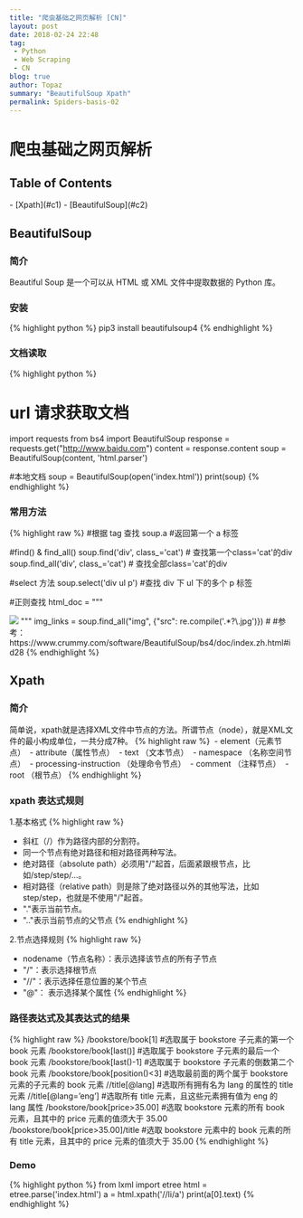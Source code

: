 ```yaml
---
title: "爬虫基础之网页解析 [CN]"
layout: post
date: 2018-02-24 22:48
tag:
 - Python
 - Web Scraping
 - CN
blog: true
author: Topaz
summary: "BeautifulSoup Xpath"
permalink: Spiders-basis-02
---
```

<h1 class="title"> 爬虫基础之网页解析 </h1>

<h2> Table of Contents </h2>
- [Xpath](#c1)
- [BeautifulSoup](#c2)
<h2 id="c2"> BeautifulSoup </h2>

### 简介
Beautiful Soup 是一个可以从 HTML 或 XML 文件中提取数据的 Python 库。

### 安装
{% highlight python %}
 pip3 install beautifulsoup4
{% endhighlight %}

### 文档读取
{% highlight python %}
 # url 请求获取文档
 import requests
 from bs4 import BeautifulSoup
 response = requests.get("http://www.baidu.com")
 content = response.content
 soup = BeautifulSoup(content, 'html.parser')

 #本地文档
 soup = BeautifulSoup(open('index.html'))
 print(soup)
{% endhighlight %}

### 常用方法
{% highlight raw %}
 #根据 tag 查找
 soup.a 	#返回第一个 a 标签

 #find() & find_all()
 soup.find('div', class_='cat')	# 查找第一个class='cat'的div
 soup.find_all('div', class_='cat') # 查找全部class='cat'的div

 #select 方法
 soup.select('div ul p') #查找 div 下 ul 下的多个 p 标签

 #正则查找
 html_doc = """
 <td>
     <img src="https://morvanzhou.github.io/static/img/course_cover/tf.jpg">
 </td>
 """
 img_links = soup.find_all("img", {"src": re.compile('.*?\.jpg')})	#
 #参考：https://www.crummy.com/software/BeautifulSoup/bs4/doc/index.zh.html#id28
{% endhighlight %}


<h2 id="c1"> Xpath </h2>

### 简介
简单说，xpath就是选择XML文件中节点的方法。所谓节点（node），就是XML文件的最小构成单位，一共分成7种。
{% highlight raw %}
 - element（元素节点）
 - attribute（属性节点）
 - text （文本节点）
 - namespace （名称空间节点）
 - processing-instruction （处理命令节点）
 - comment （注释节点）
 - root （根节点）
{% endhighlight %}

### xpath 表达式规则

1.基本格式
{% highlight raw %}
 - 斜杠（/）作为路径内部的分割符。
 - 同一个节点有绝对路径和相对路径两种写法。
 - 绝对路径（absolute path）必须用"/"起首，后面紧跟根节点，比如/step/step/...。
 - 相对路径（relative path）则是除了绝对路径以外的其他写法，比如 step/step，也就是不使用"/"起首。
 - "."表示当前节点。
 - ".."表示当前节点的父节点
{% endhighlight %}

2.节点选择规则
{% highlight raw %}
 - nodename（节点名称）：表示选择该节点的所有子节点
 - "/"：表示选择根节点
 - "//"：表示选择任意位置的某个节点
 - "@"： 表示选择某个属性
{% endhighlight %}


### 路径表达式及其表达式的结果
{% highlight raw %}
 /bookstore/book[1]			#选取属于 bookstore 子元素的第一个 book 元素
 /bookstore/book[last()]	#选取属于 bookstore 子元素的最后一个 book 元素
 /bookstore/book[last()-1]	#选取属于 bookstore 子元素的倒数第二个 book 元素
 /bookstore/book[position()<3]	#选取最前面的两个属于 bookstore 元素的子元素的 book 元素
 //title[@lang]				#选取所有拥有名为 lang 的属性的 title 元素
 //title[@lang=’eng’]		#选取所有 title 元素，且这些元素拥有值为 eng 的 lang 属性
 /bookstore/book[price>35.00]	#选取 bookstore 元素的所有 book 元素，且其中的 price 元素的值须大于 35.00
 /bookstore/book[price>35.00]/title	#选取 bookstore 元素中的 book 元素的所有 title 元素，且其中的 price 元素的值须大于 35.00
{% endhighlight %}

### Demo
{% highlight python %}
from lxml import etree
html = etree.parse('index.html')
a = html.xpath('//li/a')
print(a[0].text)
{% endhighlight %}
